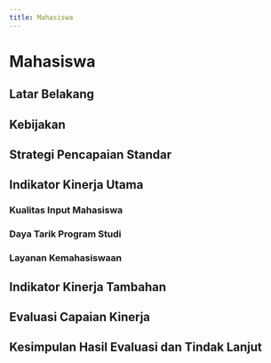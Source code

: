 ```yaml
---
title: Mahasiswa
---
```


# Mahasiswa

<!--@include: ../penilaian/13-14.md-->

## Latar Belakang

<!-- @include: ../panduan/iii-d-3-1.md -->

## Kebijakan

<!-- @include: ../panduan/iii-d-3-2.md -->

## Strategi Pencapaian Standar

<!-- @include: ../panduan/iii-d-3-3.md -->

## Indikator Kinerja Utama

### Kualitas Input Mahasiswa

<!-- @include: ../panduan/iii-d-3-4-a.md -->

### Daya Tarik Program Studi

<!-- @include: ../panduan/iii-d-3-4-b.md -->

### Layanan Kemahasiswaan

<!-- @include: ../panduan/iii-d-3-4-c.md -->

## Indikator Kinerja Tambahan

<!-- @include: ../panduan/iii-d-3-5.md -->

## Evaluasi Capaian Kinerja

<!-- @include: ../panduan/iii-d-3-6.md -->

## Kesimpulan Hasil Evaluasi dan Tindak Lanjut

<!-- @include: ../panduan/iii-d-3-7.md -->

